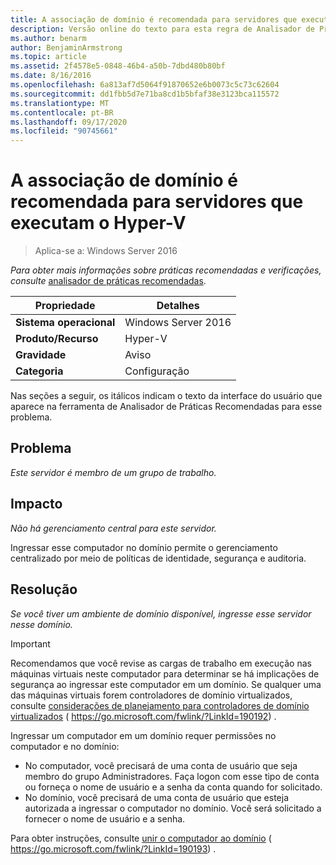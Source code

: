 ```yaml
---
title: A associação de domínio é recomendada para servidores que executam o Hyper-V
description: Versão online do texto para esta regra de Analisador de Práticas Recomendadas.
ms.author: benarm
author: BenjaminArmstrong
ms.topic: article
ms.assetid: 2f4578e5-0848-46b4-a50b-7dbd480b80bf
ms.date: 8/16/2016
ms.openlocfilehash: 6a813af7d5064f91870652e6b0073c5c73c62604
ms.sourcegitcommit: dd1fbb5d7e71ba8cd1b5bfaf38e3123bca115572
ms.translationtype: MT
ms.contentlocale: pt-BR
ms.lasthandoff: 09/17/2020
ms.locfileid: "90745661"
---
```

# <a name="domain-membership-is-recommended-for-servers-running-hyper-v"></a>A associação de domínio é recomendada para servidores que executam o Hyper-V

>Aplica-se a: Windows Server 2016



*Para obter mais informações sobre práticas recomendadas e verificações, consulte* [analisador de práticas recomendadas](https://go.microsoft.com/fwlink/?LinkId=122786).

|Propriedade|Detalhes|
|-|-|
|**Sistema operacional**|Windows Server 2016|
|**Produto/Recurso**|Hyper-V|
|**Gravidade**|Aviso|
|**Categoria**|Configuração|

Nas seções a seguir, os itálicos indicam o texto da interface do usuário que aparece na ferramenta de Analisador de Práticas Recomendadas para esse problema.

## <a name="issue"></a>Problema

*Este servidor é membro de um grupo de trabalho.*

## <a name="impact"></a>Impacto

*Não há gerenciamento central para este servidor.*

Ingressar esse computador no domínio permite o gerenciamento centralizado por meio de políticas de identidade, segurança e auditoria.

## <a name="resolution"></a>Resolução

*Se você tiver um ambiente de domínio disponível, ingresse esse servidor nesse domínio.*

> [!IMPORTANT]
> Recomendamos que você revise as cargas de trabalho em execução nas máquinas virtuais neste computador para determinar se há implicações de segurança ao ingressar este computador em um domínio. Se qualquer uma das máquinas virtuais forem controladores de domínio virtualizados, consulte [considerações de planejamento para controladores de domínio virtualizados](https://go.microsoft.com/fwlink/?LinkId=190192) ( https://go.microsoft.com/fwlink/?LinkId=190192) .

Ingressar um computador em um domínio requer permissões no computador e no domínio:
- No computador, você precisará de uma conta de usuário que seja membro do grupo Administradores. Faça logon com esse tipo de conta ou forneça o nome de usuário e a senha da conta quando for solicitado.
- No domínio, você precisará de uma conta de usuário que esteja autorizada a ingressar o computador no domínio. Você será solicitado a fornecer o nome de usuário e a senha.

Para obter instruções, consulte [unir o computador ao domínio](https://go.microsoft.com/fwlink/?LinkId=190193) ( https://go.microsoft.com/fwlink/?LinkId=190193) .



